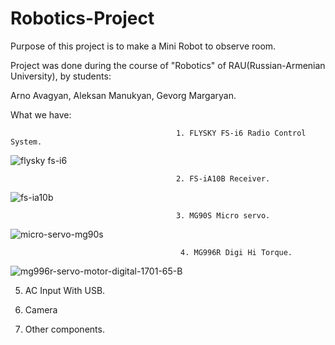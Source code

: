 # Robotics-Project

Purpose of this project is to make a Mini Robot to observe room.

Project was done during the course of "Robotics" of RAU(Russian-Armenian University),  by students: 

Arno Avagyan,  Aleksan Manukyan,  Gevorg Margaryan.

What we have:


                                         1. FLYSKY FS-i6 Radio Control System.


![flysky fs-i6](https://user-images.githubusercontent.com/74950052/235345567-6c6b42f7-f941-4b2a-b082-28b2740b90fa.jpg)



                                         2. FS-iA10B Receiver.


![fs-ia10b](https://user-images.githubusercontent.com/74950052/235345628-38e72c46-df6f-4497-b73d-82d6d61da62b.jpg)



                                         3. MG90S Micro servo.


![micro-servo-mg90s](https://user-images.githubusercontent.com/74950052/235345664-8c451496-b9f6-4106-b4eb-b8cba414811f.jpg)



                                          4. MG996R Digi Hi Torque.


![mg996r-servo-motor-digital-1701-65-B](https://user-images.githubusercontent.com/74950052/235345678-f85c9559-4d7f-4b61-ac9f-bab6ea046926.jpg)


5. AC Input With USB.

6. Camera

7. Other components.
